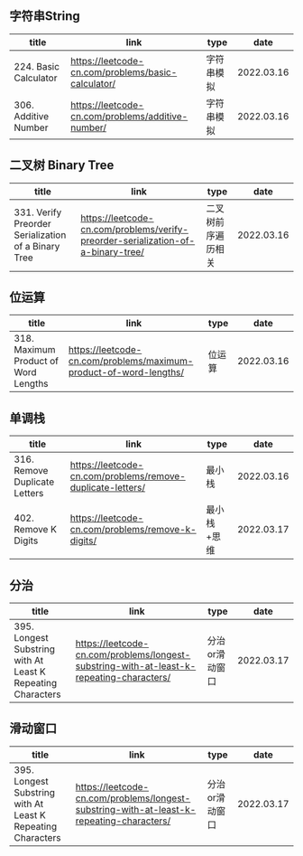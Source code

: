 
## 字符串String

|  title   | link  |type | date |
|  ----  | ----  | ---- | --- |
| 224. Basic Calculator  | https://leetcode-cn.com/problems/basic-calculator/ | 字符串模拟 | 2022.03.16 |
| 306. Additive Number  | https://leetcode-cn.com/problems/additive-number/ | 字符串模拟 | 2022.03.16 |


## 二叉树 Binary Tree

|  title   | link  |type | date |
|  ----  | ----  | ---- | --- |
| 331. Verify Preorder Serialization of a Binary Tree | https://leetcode-cn.com/problems/verify-preorder-serialization-of-a-binary-tree/ | 二叉树前序遍历相关| 2022.03.16 |

## 位运算

|  title   | link  |type | date |
|  ----  | ----  | ---- | --- |
| 318. Maximum Product of Word Lengths | https://leetcode-cn.com/problems/maximum-product-of-word-lengths/ | 位运算 | 2022.03.16 |


## 单调栈

|  title   | link  |type | date |
|  ----  | ----  | ---- | --- |
| 316. Remove Duplicate Letters  | https://leetcode-cn.com/problems/remove-duplicate-letters/ | 最小栈 | 2022.03.16 |
| 402. Remove K Digits  | https://leetcode-cn.com/problems/remove-k-digits/ | 最小栈+思维 | 2022.03.17 |



## 分治

|  title   | link  |type | date |
|  ----  | ----  | ---- | --- |
| 395. Longest Substring with At Least K Repeating Characters  |https://leetcode-cn.com/problems/longest-substring-with-at-least-k-repeating-characters/| 分治or滑动窗口 | 2022.03.17 |


## 滑动窗口

|  title   | link  |type | date |
|  ----  | ----  | ---- | --- |
| 395. Longest Substring with At Least K Repeating Characters  |https://leetcode-cn.com/problems/longest-substring-with-at-least-k-repeating-characters/| 分治or滑动窗口 | 2022.03.17 |
